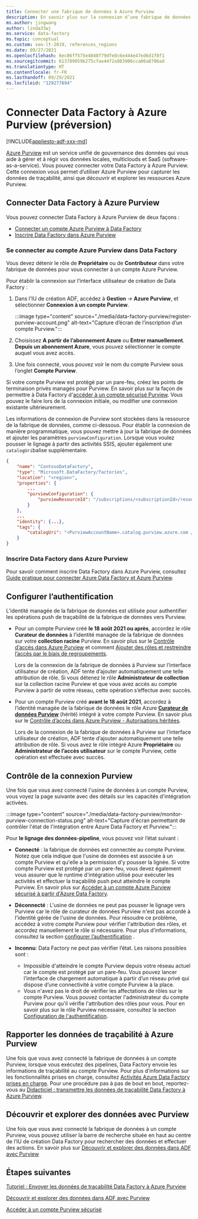 ```yaml
---
title: Connecter une fabrique de données à Azure Purview
description: En savoir plus sur la connexion d’une fabrique de données à Azure Purview
ms.author: jingwang
author: linda33wj
ms.service: data-factory
ms.topic: conceptual
ms.custom: seo-lt-2019, references_regions
ms.date: 09/27/2021
ms.openlocfilehash: 6ec86ff575e4848f79dfe8c6e444e47ed6d1f8f1
ms.sourcegitcommit: 613789059b275cfae44f2a983906cca06a8706ad
ms.translationtype: HT
ms.contentlocale: fr-FR
ms.lasthandoff: 09/29/2021
ms.locfileid: "129277894"
---
```

# <a name="connect-data-factory-to-azure-purview-preview"></a>Connecter Data Factory à Azure Purview (préversion)

[!INCLUDE[appliesto-adf-xxx-md](includes/appliesto-adf-xxx-md.md)]

[Azure Purview](../purview/overview.md) est un service unifié de gouvernance des données qui vous aide à gérer et à régir vos données locales, multiclouds et SaaS (software-as-a-service). Vous pouvez connecter votre Data Factory à Azure Purview. Cette connexion vous permet d’utiliser Azure Purview pour capturer les données de traçabilité, ainsi que découvrir et explorer les ressources Azure Purview.

## <a name="connect-data-factory-to-azure-purview"></a>Connecter Data Factory à Azure Purview

Vous pouvez connecter Data Factory à Azure Purview de deux façons :

- [Connecter un compte Azure Purview à Data Factory](#connect-to-azure-purview-account-in-data-factory)
- [Inscrire Data Factory dans Azure Purview](#register-data-factory-in-azure-purview)

### <a name="connect-to-azure-purview-account-in-data-factory"></a>Se connecter au compte Azure Purview dans Data Factory

Vous devez détenir le rôle de **Propriétaire** ou de **Contributeur** dans votre fabrique de données pour vous connecter à un compte Azure Purview.

Pour établir la connexion sur l’interface utilisateur de création de Data Factory :

1. Dans l’IU de création ADF, accédez à **Gestion** -> **Azure Purview**, et sélectionner **Connexion à un compte Purview**. 

    :::image type="content" source="./media/data-factory-purview/register-purview-account.png" alt-text="Capture d’écran de l’inscription d’un compte Purview.":::

2. Choisissez **A partir de l’abonnement Azure** ou **Entrer manuellement**. **Depuis un abonnement Azure**, vous pouvez sélectionner le compte auquel vous avez accès.

3. Une fois connecté, vous pouvez voir le nom du compte Purview sous l’onglet **Compte Purview**.

Si votre compte Purview est protégé par un pare-feu, créez les points de terminaison privés managés pour Purview. En savoir plus sur la façon de permettre à Data Factory d'[accéder à un compte sécurisé Purview](how-to-access-secured-purview-account.md). Vous pouvez le faire lors de la connexion initiale, ou modifier une connexion existante ultérieurement.

Les informations de connexion de Purview sont stockées dans la ressource de la fabrique de données, comme ci-dessous. Pour établir la connexion de manière programmatique, vous pouvez mettre à jour la fabrique de données et ajouter les paramètres `purviewConfiguration`. Lorsque vous voulez pousser le lignage à partir des activités SSIS, ajouter également une `catalogUri`balise supplémentaire.

```json
{
    "name": "ContosoDataFactory",
    "type": "Microsoft.DataFactory/factories",
    "location": "<region>",
    "properties": {
        ...
        "purviewConfiguration": {
            "purviewResourceId": "/subscriptions/<subscriptionId>/resourceGroups/<resourceGroupname>/providers/Microsoft.Purview/accounts/<PurviewAccountName>"
        }
    },
    ...
    "identity": {...},
    "tags": {
        "catalogUri": "<PurviewAccountName>.catalog.purview.azure.com //Note: used for SSIS lineage only"
    }
}
```

### <a name="register-data-factory-in-azure-purview"></a>Inscrire Data Factory dans Azure Purview

Pour savoir comment inscrire Data Factory dans Azure Purview, consultez [Guide pratique pour connecter Azure Data Factory et Azure Purview](../purview/how-to-link-azure-data-factory.md).

## <a name="set-up-authentication"></a>Configurer l’authentification

L’identité managée de la fabrique de données est utilisée pour authentifier les opérations push de traçabilité de la fabrique de données vers Purview. 

- Pour un compte Purview créé **le 18 août 2021 ou après**, accordez le rôle **Curateur de données** à l’identité managée de la fabrique de données sur votre **collection racine** Purview. En savoir plus sur le [Contrôle d’accès dans Azure Purview](../purview/catalog-permissions.md) et comment [Ajouter des rôles et restreindre l’accès par le biais de regroupements](../purview/how-to-create-and-manage-collections.md#add-roles-and-restrict-access-through-collections).

    Lors de la connexion de la fabrique de données à Purview sur l’interface utilisateur de création, ADF tente d’ajouter automatiquement une telle attribution de rôle. Si vous détenez le rôle **Administrateur de collection** sur la collection racine Purview et que vous avez accès au compte Purview à partir de votre réseau, cette opération s’effectue avec succès.

- Pour un compte Purview créé **avant le 18 août 2021**, accordez à l’identité managée de la fabrique de données le rôle Azure [**Curateur de données Purview**](../role-based-access-control/built-in-roles.md#purview-data-curator-legacy) (hérité) intégré à votre compte Purview. En savoir plus sur le [Contrôle d’accès dans Azure Purview - Autorisations héritées](../purview/catalog-permissions.md#legacy-permission-guide).

    Lors de la connexion de la fabrique de données à Purview sur l’interface utilisateur de création, ADF tente d’ajouter automatiquement une telle attribution de rôle. Si vous avez le rôle intégré Azure **Propriétaire** ou **Administrateur de l’accès utilisateur** sur le compte Purview, cette opération est effectuée avec succès.

## <a name="monitor-purview-connection"></a>Contrôle de la connexion Purview

Une fois que vous avez connecté l'usine de données à un compte Purview, vous voyez la page suivante avec des détails sur les capacités d'intégration activées.

:::image type="content" source="./media/data-factory-purview/monitor-purview-connection-status.png" alt-text="Capture d'écran permettant de contrôler l'état de l'intégration entre Azure Data Factory et Purview.":::

Pour **le lignage des données-pipeline**, vous pouvez voir l’état suivant :

- **Connecté** : la fabrique de données est connectée au compte Purview. Notez que cela indique que l'usine de données est associée à un compte Purview et qu'elle a la permission d'y pousser la lignée. Si votre compte Purview est protégé par un pare-feu, vous devez également vous assurer que le runtime d'intégration utilisé pour exécuter les activités et effectuer la traçabilité push peut atteindre le compte Purview. En savoir plus sur [Accéder à un compte Azure Purview sécurisé à partir d'Azure Data Factory](how-to-access-secured-purview-account.md).
- **Déconnecté** : L'usine de données ne peut pas pousser le lignage vers Purview car le rôle de curateur de données Purview n'est pas accordé à l'identité gérée de l'usine de données. Pour résoudre ce problème, accédez à votre compte Purview pour vérifier l'attribution des rôles, et accordez manuellement le rôle si nécessaire. Pour plus d’informations, consultez la section [configurer l’authentification](#set-up-authentication) .
- **Inconnu**: Data Factory ne peut pas vérifier l’état. Les raisons possibles sont :

    - Impossible d'atteindre le compte Purview depuis votre réseau actuel car le compte est protégé par un pare-feu. Vous pouvez lancer l’interface de chargement automatique à partir d’un réseau privé qui dispose d’une connectivité à votre compte Purview à la place.
    - Vous n'avez pas le droit de vérifier les affectations de rôles sur le compte Purview. Vous pouvez contacter l'administrateur du compte Purview pour qu'il vérifie l'attribution des rôles pour vous. Pour en savoir plus sur le rôle Purview nécessaire, consultez la section [Configuration de l'authentification](#set-up-authentication).

## <a name="report-lineage-data-to-azure-purview"></a>Rapporter les données de traçabilité à Azure Purview

Une fois que vous avez connecté la fabrique de données à un compte Purview, lorsque vous exécutez des pipelines, Data Factory envoie les informations de traçabilité au compte Purview. Pour plus d’informations sur les fonctionnalités prises en charge, consultez [Activités Azure Data Factory prises en charge](../purview/how-to-link-azure-data-factory.md#supported-azure-data-factory-activities). Pour une procédure pas à pas de bout en bout, reportez-vous au [Didacticiel : transmettre les données de traçabilité Data Factory à Azure Purview](tutorial-push-lineage-to-purview.md).

## <a name="discover-and-explore-data-using-purview"></a>Découvrir et explorer des données avec Purview

Une fois que vous avez connecté la fabrique de données à un compte Purview, vous pouvez utiliser la barre de recherche située en haut au centre de l’IU de création Data Factory pour rechercher des données et effectuer des actions. En savoir plus sur [Découvrir et explorer des données dans ADF avec Purview](how-to-discover-explore-purview-data.md)

## <a name="next-steps"></a>Étapes suivantes

[Tutoriel : Envoyer les données de traçabilité Data Factory à Azure Purview](tutorial-push-lineage-to-purview.md)

[Découvrir et explorer des données dans ADF avec Purview](how-to-discover-explore-purview-data.md)

[Accéder à un compte Purview sécurisé](how-to-access-secured-purview-account.md)
